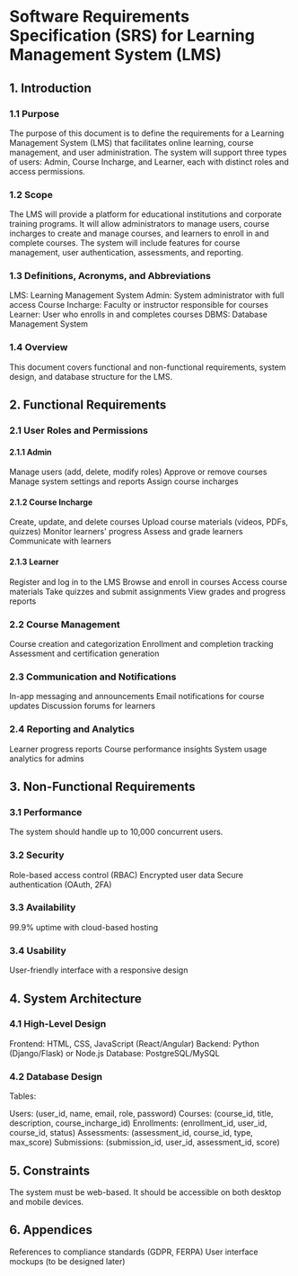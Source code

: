 # Software Requirements Specification (SRS) for Learning Management System (LMS)
## 1. Introduction
### 1.1 Purpose
The purpose of this document is to define the requirements for a Learning Management System (LMS) that facilitates online learning, course management, and user administration. The system will support three types of users: Admin, Course Incharge, and Learner, each with distinct roles and access permissions.

### 1.2 Scope
The LMS will provide a platform for educational institutions and corporate training programs. It will allow administrators to manage users, course incharges to create and manage courses, and learners to enroll in and complete courses. The system will include features for course management, user authentication, assessments, and reporting.

### 1.3 Definitions, Acronyms, and Abbreviations
LMS: Learning Management System
Admin: System administrator with full access
Course Incharge: Faculty or instructor responsible for courses
Learner: User who enrolls in and completes courses
DBMS: Database Management System
### 1.4 Overview
This document covers functional and non-functional requirements, system design, and database structure for the LMS.

## 2. Functional Requirements
### 2.1 User Roles and Permissions
#### 2.1.1 Admin
Manage users (add, delete, modify roles)
Approve or remove courses
Manage system settings and reports
Assign course incharges
#### 2.1.2 Course Incharge
Create, update, and delete courses
Upload course materials (videos, PDFs, quizzes)
Monitor learners' progress
Assess and grade learners
Communicate with learners
#### 2.1.3 Learner
Register and log in to the LMS
Browse and enroll in courses
Access course materials
Take quizzes and submit assignments
View grades and progress reports
### 2.2 Course Management
Course creation and categorization
Enrollment and completion tracking
Assessment and certification generation
### 2.3 Communication and Notifications
In-app messaging and announcements
Email notifications for course updates
Discussion forums for learners
### 2.4 Reporting and Analytics
Learner progress reports
Course performance insights
System usage analytics for admins
## 3. Non-Functional Requirements
### 3.1 Performance
The system should handle up to 10,000 concurrent users.

### 3.2 Security
Role-based access control (RBAC)
Encrypted user data
Secure authentication (OAuth, 2FA)
### 3.3 Availability
99.9% uptime with cloud-based hosting

### 3.4 Usability
User-friendly interface with a responsive design

## 4. System Architecture
### 4.1 High-Level Design
Frontend: HTML, CSS, JavaScript (React/Angular)
Backend: Python (Django/Flask) or Node.js
Database: PostgreSQL/MySQL
### 4.2 Database Design
Tables:

Users: (user_id, name, email, role, password)
Courses: (course_id, title, description, course_incharge_id)
Enrollments: (enrollment_id, user_id, course_id, status)
Assessments: (assessment_id, course_id, type, max_score)
Submissions: (submission_id, user_id, assessment_id, score)
## 5. Constraints
The system must be web-based.
It should be accessible on both desktop and mobile devices.
## 6. Appendices
References to compliance standards (GDPR, FERPA)
User interface mockups (to be designed later)
